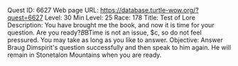 Quest ID: 6627
Web page URL: https://database.turtle-wow.org/?quest=6627
Level: 30
Min Level: 25
Race: 178
Title: Test of Lore
Description: You have brought me the book, and now it is time for your question. Are you ready?$B$BTime is not an issue, $c, so do not feel pressured. You may take as long as you like to answer.
Objective: Answer Braug Dimspirit's question successfully and then speak to him again. He will remain in Stonetalon Mountains when you are ready.
